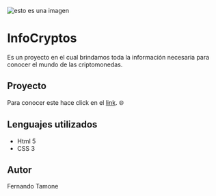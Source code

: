 ![esto es una imagen](https://github.com/FerTamone/proyecto-infocriptos-coderhouse/blob/grid+flexbox+mediaquery/iconos/shiba-icon.png?raw=true)

# InfoCryptos 

Es un proyecto en el cual brindamos toda la información necesaria para conocer el mundo de las criptomonedas.

## Proyecto 

Para conocer este hace click en el  [link](https://fertamone.github.io/proyecto-infocriptos-coderhouse/). :globe_with_meridians:



## Lenguajes utilizados

* Html 5
* CSS 3


## Autor
Fernando Tamone

